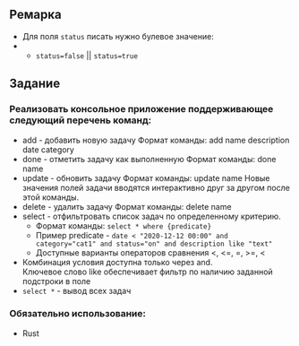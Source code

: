 ## Ремарка
- Для поля `status` писать нужно булевое значение:
- - `status=false` || `status=true`

## Задание
### Реализовать консольное приложение поддерживающее следующий перечень команд:
- add - добавить новую задачу
Формат команды: add name description date category
- done - отметить задачу как выполненную
Формат команды: done name
- update - обновить задачу
Формат команды: update name
Новые значения полей задачи вводятся интерактивно друг за другом после этой команды.
- delete - удалить задачу
Формат команды: delete name
- select - отфильтровать список задач по определенному критерию.  
  - Формат команды: `select * where {predicate}`  
  - Пример predicate - `date < "2020-12-12 00:00" and category="cat1" and status="on" and description like "text"`  
  - Доступные варианты операторов сравнения <, <=, =, >=, <  
- Комбинация условия доступна только через and.  
Ключевое слово like обеспечивает фильтр по наличию заданной подстроки в поле
- `select *` - вывод вcех задач

### Обязательно использование:
- Rust